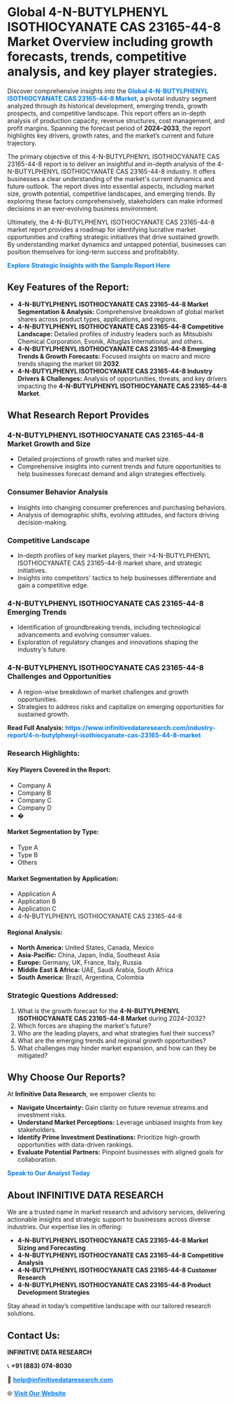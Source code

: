 <h1>Global 4-N-BUTYLPHENYL ISOTHIOCYANATE CAS 23165-44-8 Market Overview including growth forecasts, trends, competitive analysis, and key player strategies.</h1>
<p>
Discover comprehensive insights into the 
<a href="https://www.infinitivedataresearch.com/industry-report/4-n-butylphenyl-isothiocyanate-cas-23165-44-8-market" rel="dofollow" style="color: #007BFF; text-decoration: none;"><strong>Global 4-N-BUTYLPHENYL ISOTHIOCYANATE CAS 23165-44-8 Market</strong></a>, a pivotal industry segment analyzed through its historical development, emerging trends, growth prospects, and competitive landscape. This report offers an in-depth analysis of production capacity, revenue structures, cost management, and profit margins. Spanning the forecast period of <strong>2024–2033</strong>, the report highlights key drivers, growth rates, and the market’s current and future trajectory.
</p>
<p>
The primary objective of this 4-N-BUTYLPHENYL ISOTHIOCYANATE CAS 23165-44-8 report is to deliver an insightful and in-depth analysis of the 4-N-BUTYLPHENYL ISOTHIOCYANATE CAS 23165-44-8 industry. It offers businesses a clear understanding of the market's current dynamics and future outlook. The report dives into essential aspects, including market size, growth potential, competitive landscapes, and emerging trends. By exploring these factors comprehensively, stakeholders can make informed decisions in an ever-evolving business environment.
</p>
<p>
Ultimately, the 4-N-BUTYLPHENYL ISOTHIOCYANATE CAS 23165-44-8 market report provides a roadmap for identifying lucrative market opportunities and crafting strategic initiatives that drive sustained growth. By understanding market dynamics and untapped potential, businesses can position themselves for long-term success and profitability.
</p>
<p>
<a href="https://www.infinitivedataresearch.com/request-sample/reportId=111714" style="color: #007BFF; text-decoration: none;"><strong>Explore Strategic Insights with the Sample Report Here</strong></a>
</p>

<h2>Key Features of the Report:</h2>
<ul>
<li><strong>4-N-BUTYLPHENYL ISOTHIOCYANATE CAS 23165-44-8 Market Segmentation & Analysis:</strong> Comprehensive breakdown of global market shares across product types, applications, and regions.</li>
<li><strong>4-N-BUTYLPHENYL ISOTHIOCYANATE CAS 23165-44-8 Competitive Landscape:</strong> Detailed profiles of industry leaders such as Mitsubishi Chemical Corporation, Evonik, Altuglas International, and others.</li>
<li><strong>4-N-BUTYLPHENYL ISOTHIOCYANATE CAS 23165-44-8 Emerging Trends & Growth Forecasts:</strong> Focused insights on macro and micro trends shaping the market till <strong>2032</strong>.</li>
<li><strong>4-N-BUTYLPHENYL ISOTHIOCYANATE CAS 23165-44-8 Industry Drivers & Challenges:</strong> Analysis of opportunities, threats, and key drivers impacting the <strong>4-N-BUTYLPHENYL ISOTHIOCYANATE CAS 23165-44-8 Market</strong>.</li>
</ul>

<h2>What Research Report Provides</h2>
<h3>4-N-BUTYLPHENYL ISOTHIOCYANATE CAS 23165-44-8 Market Growth and Size</h3>
<ul>
<li>Detailed projections of growth rates and market size.</li>
<li>Comprehensive insights into current trends and future opportunities to help businesses forecast demand and align strategies effectively.</li>
</ul>

<h3>Consumer Behavior Analysis</h3>
<ul>
<li>Insights into changing consumer preferences and purchasing behaviors.</li>
<li>Analysis of demographic shifts, evolving attitudes, and factors driving decision-making.</li>
</ul>

<h3>Competitive Landscape</h3>
<ul>
<li>In-depth profiles of key market players, their >4-N-BUTYLPHENYL ISOTHIOCYANATE CAS 23165-44-8 market share, and strategic initiatives.</li>
<li>Insights into competitors' tactics to help businesses differentiate and gain a competitive edge.</li>
</ul>

<h3>4-N-BUTYLPHENYL ISOTHIOCYANATE CAS 23165-44-8 Emerging Trends</h3>
<ul>
<li>Identification of groundbreaking trends, including technological advancements and evolving consumer values.</li>
<li>Exploration of regulatory changes and innovations shaping the industry's future.</li>
</ul>

<h3>4-N-BUTYLPHENYL ISOTHIOCYANATE CAS 23165-44-8 Challenges and Opportunities</h3>
<ul>
<li>A region-wise breakdown of market challenges and growth opportunities.</li>
<li>Strategies to address risks and capitalize on emerging opportunities for sustained growth.</li>
</ul>
<p><strong>Read Full Analysis:</strong> <a href="https://www.infinitivedataresearch.com/industry-report/4-n-butylphenyl-isothiocyanate-cas-23165-44-8-market" rel="dofollow" style="color: #007BFF; text-decoration: none;"><strong>https://www.infinitivedataresearch.com/industry-report/4-n-butylphenyl-isothiocyanate-cas-23165-44-8-market</strong></a></p>
<h3>Research Highlights:</h3>
<h4>Key Players Covered in the Report:</h4>
<ul><li>Company A</li><li>Company B</li><li>Company C</li><li>Company D</li><li>�</li></ul>
<h4>Market Segmentation by Type:</h4>
<ul><li>Type A</li><li>Type B</li><li>Others</li></ul>
<h4>Market Segmentation by Application:</h4>
<ul><li>Application A</li><li>Application B</li><li>Application C</li><li>4-N-BUTYLPHENYL ISOTHIOCYANATE CAS 23165-44-8</li></ul>

<h4>Regional Analysis:</h4>
<ul>
<li><strong>North America:</strong> United States, Canada, Mexico</li>
<li><strong>Asia-Pacific:</strong> China, Japan, India, Southeast Asia</li>
<li><strong>Europe:</strong> Germany, UK, France, Italy, Russia</li>
<li><strong>Middle East & Africa:</strong> UAE, Saudi Arabia, South Africa</li>
<li><strong>South America:</strong> Brazil, Argentina, Colombia</li>
</ul>

<h3>Strategic Questions Addressed:</h3>
<ol>
<li>What is the growth forecast for the <strong>4-N-BUTYLPHENYL ISOTHIOCYANATE CAS 23165-44-8 Market</strong> during 2024–2032?</li>
<li>Which forces are shaping the market's future?</li>
<li>Who are the leading players, and what strategies fuel their success?</li>
<li>What are the emerging trends and regional growth opportunities?</li>
<li>What challenges may hinder market expansion, and how can they be mitigated?</li>
</ol>

<h2>Why Choose Our Reports?</h2>
<p>At <strong>Infinitive Data Research</strong>, we empower clients to:</p>
<ul>
<li><strong>Navigate Uncertainty:</strong> Gain clarity on future revenue streams and investment risks.</li>
<li><strong>Understand Market Perceptions:</strong> Leverage unbiased insights from key stakeholders.</li>
<li><strong>Identify Prime Investment Destinations:</strong> Prioritize high-growth opportunities with data-driven rankings.</li>
<li><strong>Evaluate Potential Partners:</strong> Pinpoint businesses with aligned goals for collaboration.</li>
</ul>
<p><a href="https://www.infinitivedataresearch.com/industry-report/4-n-butylphenyl-isothiocyanate-cas-23165-44-8-market" rel="dofollow" style="color: #007BFF; text-decoration: none;"><strong>Speak to Our Analyst Today</strong></a></p>

<h2>About INFINITIVE DATA RESEARCH</h2>
<p>We are a trusted name in market research and advisory services, delivering actionable insights and strategic support to businesses across diverse industries. Our expertise lies in offering:</p>
<ul>
<li><strong>4-N-BUTYLPHENYL ISOTHIOCYANATE CAS 23165-44-8 Market Sizing and Forecasting</strong></li>
<li><strong>4-N-BUTYLPHENYL ISOTHIOCYANATE CAS 23165-44-8 Competitive Analysis</strong></li>
<li><strong>4-N-BUTYLPHENYL ISOTHIOCYANATE CAS 23165-44-8 Customer Research</strong></li>
<li><strong>4-N-BUTYLPHENYL ISOTHIOCYANATE CAS 23165-44-8 Product Development Strategies</strong></li>
</ul>
<p>Stay ahead in today’s competitive landscape with our tailored research solutions.</p>

<h2>Contact Us:</h2>
<p><strong>INFINITIVE DATA RESEARCH</strong></p>
<p>📞 <strong>+91 (883) 074-8030</strong></p>
<p>📧 <strong><a href="mailto:help@infinitivedataresearch.com" style="color: #007BFF;">help@infinitivedataresearch.com</a></strong></p>
<p>🌐 <strong><a href="https://www.infinitivedataresearch.com" rel="dofollow" style="color: #007BFF;">Visit Our Website</a></strong></p>